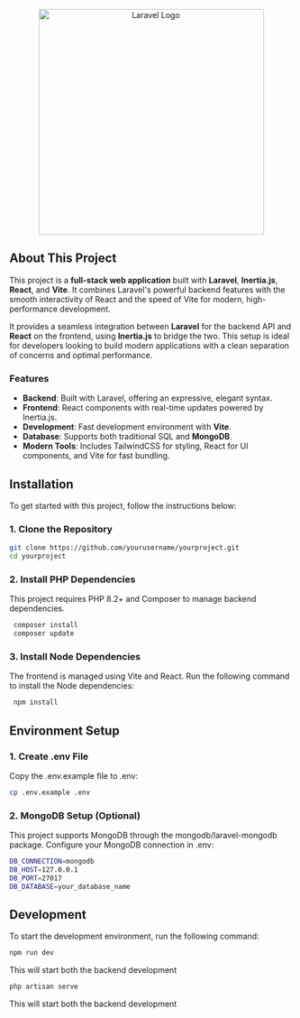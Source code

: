 <p align="center">
  <a href="https://laravel.com" target="_blank">
    <img src="https://raw.githubusercontent.com/laravel/art/master/logo-lockup/5%20SVG/2%20CMYK/1%20Full%20Color/laravel-logolockup-cmyk-red.svg" width="400" alt="Laravel Logo">
  </a>
</p>


## About This Project

This project is a **full-stack web application** built with **Laravel**, **Inertia.js**, **React**, and **Vite**. It combines Laravel's powerful backend features with the smooth interactivity of React and the speed of Vite for modern, high-performance development.

It provides a seamless integration between **Laravel** for the backend API and **React** on the frontend, using **Inertia.js** to bridge the two. This setup is ideal for developers looking to build modern applications with a clean separation of concerns and optimal performance.

### Features

-   **Backend**: Built with Laravel, offering an expressive, elegant syntax.
-   **Frontend**: React components with real-time updates powered by Inertia.js.
-   **Development**: Fast development environment with **Vite**.
-   **Database**: Supports both traditional SQL and **MongoDB**.
-   **Modern Tools**: Includes TailwindCSS for styling, React for UI components, and Vite for fast bundling.

## Installation

To get started with this project, follow the instructions below:

### 1. Clone the Repository

```bash
git clone https://github.com/yourusername/yourproject.git
cd yourproject
```

### 2. Install PHP Dependencies

This project requires PHP 8.2+ and Composer to manage backend dependencies.

```bash
 composer install
 composer update
```

### 3. Install Node Dependencies

The frontend is managed using Vite and React. Run the following command to install the Node dependencies:

```bash
 npm install
```

## Environment Setup

### 1. Create .env File

Copy the .env.example file to .env:

```bash
cp .env.example .env
```

### 2. MongoDB Setup (Optional)

This project supports MongoDB through the mongodb/laravel-mongodb package. Configure your MongoDB connection in .env:

```bash
DB_CONNECTION=mongodb
DB_HOST=127.0.0.1
DB_PORT=27017
DB_DATABASE=your_database_name
```

## Development

To start the development environment, run the following command:

```bash
npm run dev
```

This will start both the backend development

```bash
php artisan serve
```

This will start both the backend development
